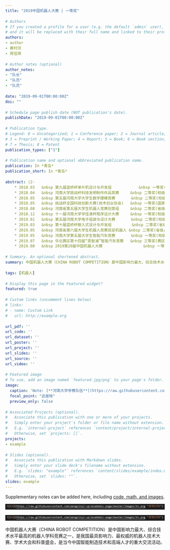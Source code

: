 ```yaml
---
title: "2019中国机器人大赛 | 一等奖"

# Authors
# If you created a profile for a user (e.g. the default `admin` user), write the username (folder name) here 
# and it will be replaced with their full name and linked to their profile.
authors:
- author
- 黄村河
- 周佳琪

# Author notes (optional)
author_notes:
- "队长"
- "队员"
- "队员"

date: "2019-09-01T00:00:00Z"
doi: ""

# Schedule page publish date (NOT publication's date).
publishDate: "2019-09-01T00:00:00Z"

# Publication type.
# Legend: 0 = Uncategorized; 1 = Conference paper; 2 = Journal article;
# 3 = Preprint / Working Paper; 4 = Report; 5 = Book; 6 = Book section;
# 7 = Thesis; 8 = Patent
publication_types: ["1"]

# Publication name and optional abbreviated publication name.
publication: In *青岛*
publication_short: In *青岛*

abstract: |2-
    * 2018.03   &nbsp 第九届蓝桥杯单片机设计与开发组		     &nbsp 一等奖(省级/个人赛)
    * 2018.04   &nbsp 河南大学挑战杯科技发明制作作品竞赛     &nbsp 二等奖(校级/团队赛)
    * 2018.05   &nbsp 第五届河南大学大学生数学建模竞赛       &nbsp 二等奖(校级/负责编程)
    * 2018.05   &nbsp 挑战杯全国科技创新大赛(技术创业协会)   &nbsp 一等奖(国家级/团队赛)
    * 2018.08   &nbsp 河南省第五届大学生机器人竞赛创意组     &nbsp 二等奖(省级/负责硬件)
    * 2018.12   &nbsp 十一届河南大学学佳澳杯程序设计大赛     &nbsp 一等奖(校级/个人赛)
    * 2019.01   &nbsp 第五届河南大学电子组装与设计大赛       &nbsp 二等奖(校级/个人赛)
    * 2019.03   &nbsp 第十届蓝桥杯嵌入式设计与开发组         &nbsp 二等奖(省级/个人赛)
    * 2019.05   &nbsp 河南省第六届大学生机器人竞赛双足机器人 &nbsp 二等奖(省级/任队长)
    * 2019.05   &nbsp 河南大学第五届大学生智能汽车竞赛       &nbsp 一等奖(校级/任队长)
    * 2019.07   &nbsp 华北赛区第十四届“恩智浦”智能汽车竞赛   &nbsp 三等奖(赛区/任队长)
    * 2019.08   &nbsp 2019第20届中国机器人大赛			       &nbsp 一等奖(国家级/任队长)

# Summary. An optional shortened abstract.
summary: 中国机器人大赛（CHINA ROBOT COMPETITION）是中国影响力最大、综合技术水平最高的机器人学科竞赛之一，是我国最具影响力、最权威的机器人技术大赛、学术大会和科普盛会，是当今中国智能制造技术和高端人才的重大交流活动。

tags: [机器人]

# Display this page in the Featured widget?
featured: true

# Custom links (uncomment lines below)
# links:
# - name: Custom Link
#   url: http://example.org

url_pdf: ''
url_code: ''
url_dataset: ''
url_poster: ''
url_project: ''
url_slides: ''
url_source: ''
url_video: ''

# Featured image
# To use, add an image named `featured.jpg/png` to your page's folder. 
image:
  caption: 'Note: [**河南大学参赛队伍**](https://raw.githubusercontent.com/pengxinyi-up/academic-page/master/images/2019robot.jpg)'
  focal_point: "这是啥"
  preview_only: false

# Associated Projects (optional).
#   Associate this publication with one or more of your projects.
#   Simply enter your project's folder or file name without extension.
#   E.g. `internal-project` references `content/project/internal-project/index.md`.
#   Otherwise, set `projects: []`.
projects:
- example

# Slides (optional).
#   Associate this publication with Markdown slides.
#   Simply enter your slide deck's filename without extension.
#   E.g. `slides: "example"` references `content/slides/example/index.md`.
#   Otherwise, set `slides: ""`.
slides: example
---
```


<!-- {{% callout note %}}
Click the *Cite* button above to demo the feature to enable visitors to import publication metadata into their reference management software.
{{% /callout %}}

{{% callout note %}}
Create your slides in Markdown - click the *Slides* button to check out the example.
{{% /callout %}} -->

Supplementary notes can be added here, including [code, math, and images](https://wowchemy.com/docs/writing-markdown-latex/).

![example](https://raw.githubusercontent.com/pengxinyi-up/academic-page/master/images/example.png "我的补充") 

![example](https://raw.githubusercontent.com/pengxinyi-up/academic-page/master/images/example.png "系统结构") 

中国机器人大赛（CHINA ROBOT COMPETITION）是中国影响力最大、综合技术水平最高的机器人学科竞赛之一，是我国最具影响力、最权威的机器人技术大赛、学术大会和科普盛会，是当今中国智能制造技术和高端人才的重大交流活动。
